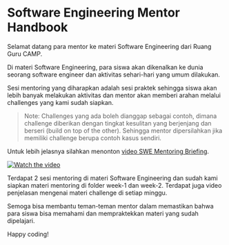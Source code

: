 # Software Engineering Mentor Handbook

Selamat datang para mentor ke materi Software Engineering dari Ruang Guru CAMP.

Di materi Software Engineering, para siswa akan dikenalkan ke dunia seorang software engineer dan aktivitas sehari-hari yang umum dilakukan.

Sesi mentoring yang diharapkan adalah sesi praktek sehingga siswa akan lebih banyak melakukan aktivitas dan mentor akan memberi arahan melalui challenges yang kami sudah siapkan.

>Note: Challenges yang ada boleh dianggap sebagai contoh, dimana challenge diberikan dengan tingkat kesulitan yang berjenjang dan berseri (build on top of the other). Sehingga mentor dipersilahkan jika memiliki challenge berupa contoh kasus sendiri.

Untuk lebih jelasnya silahkan menonton [video SWE Mentoring Briefing](https://drive.google.com/file/d/158weuTWSOqwMxRQKDkNp8zu4586K_nmG/view?usp=sharing).

[![Watch the video](https://drive.google.com/file/d/1bvnYyIHW7OvgJ6PM0Ua4IYRSnd3S82QV/view?usp=sharing)]([https://youtu.be/vt5fpE0bzSY](https://drive.google.com/file/d/158weuTWSOqwMxRQKDkNp8zu4586K_nmG/view?usp=sharing))

Terdapat 2 sesi mentoring di materi Software Engineering dan sudah kami siapkan materi mentoring di folder week-1 dan week-2. Terdapat juga video penjelasan mengenai materi challenge di setiap minggu.

Semoga bisa membantu teman-teman mentor dalam memastikan bahwa para siswa bisa memahami dan mempraktekkan materi yang sudah dipelajari.

Happy coding!
